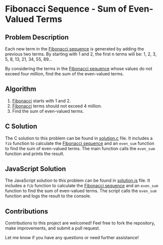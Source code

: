# Fibonacci Sequence - Sum of Even-Valued Terms

## Problem Description

Each new term in the [Fibonacci sequence](https://www.google.com/search?q=Fibonacci%20sequence) is generated by adding the previous two terms. By starting with 1 and 2, the first n terms will be: 1, 2, 3, 5, 8, 13, 21, 34, 55, 89...

By considering the terms in the [Fibonacci sequence](https://www.google.com/search?q=Fibonacci%20sequence) whose values do not exceed four million, find the sum of the even-valued terms.

## Algorithm

1. [Fibonacci](https://www.google.com/search?q=Fibonacci) starts with 1 and 2.
2. [Fibonacci](https://www.google.com/search?q=Fibonacci) terms should not exceed 4 million.
3. Find the sum of even-valued terms.

## C Solution

The C solution to this problem can be found in [solution.c](./solution.c) file. It includes a `fib` function to calculate the [Fibonacci sequence](https://www.google.com/search?q=Fibonacci%20sequence) and an `even_sum` function to find the sum of even-valued terms. The main function calls the `even_sum` function and prints the result.

## JavaScript Solution

The JavaScript solution to this problem can be found in [solution.js](./solution.js) file. It includes a `fib` function to calculate the [Fibonacci sequence](https://www.google.com/search?q=Fibonacci%20sequence) and an `even_sum` function to find the sum of even-valued terms. The script calls the `even_sum` function and logs the result to the console.

## Contributions

Contributions to this project are welcomed! Feel free to fork the repository, make improvements, and submit a pull request.

Let me know if you have any questions or need further assistance!
